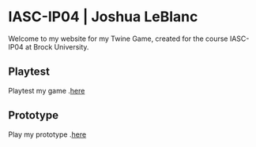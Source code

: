 # IASC-IP04 | Joshua LeBlanc

Welcome to my website for my Twine Game, created for the course IASC-IP04 at Brock University.

## Playtest

Playtest my game .[here](playtest/playtest)

## Prototype

Play my prototype .[here](prototypes/TwineGamePrototype.html)
